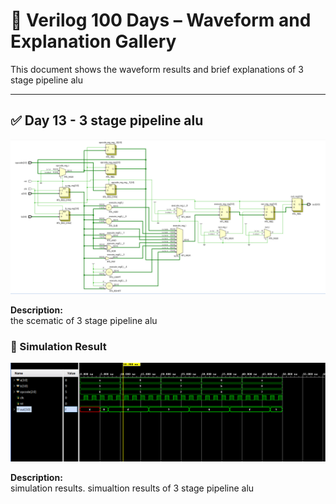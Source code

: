 
# 📘 Verilog 100 Days – Waveform and Explanation Gallery

This document shows the waveform results and brief explanations of 3 stage pipeline alu

---

## ✅ Day 13 -  3 stage pipeline alu

 

![3 stage pipeline alu](./images/pipe_alu_schematic.png)

**Description:**  
  the scematic of 3 stage pipeline alu



 


### 🔬 Simulation Result

![Simulation Waveform](./images/pipe_alu_sim.png)

**Description:**  
simulation results.
simualtion results of 3 stage pipeline alu
